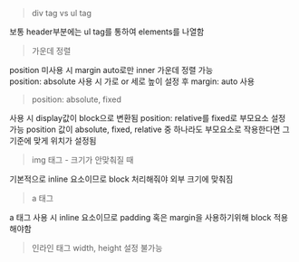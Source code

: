 >div tag vs ul tag 

보통 header부분에는 ul tag를 통하여 elements를 나열함

>가운데 정렬

position 미사용 시 margin auto로만 inner 가운데 정렬 가능  
position: absolute 사용 시 가로 or 세로 높이 설정 후 margin: auto 사용

>position: absolute, fixed

사용 시 display값이 block으로 변환됨
position: relative를 fixed로 부모요소 설정 가능
position 값이 absolute, fixed, relative 중 하나라도 부모요소로 작용한다면 그 기준에 맞게 위치가 설정됨

>img 태그 - 크기가 안맞춰질 때

기본적으로 inline 요소이므로 block 처리해줘야 외부 크기에 맞춰짐

>a 태그

a 태그 사용 시 inline 요소이므로 padding 혹은 margin을 사용하기위해
block 적용해야함

>인라인 태그
width, height 설정 불가능
